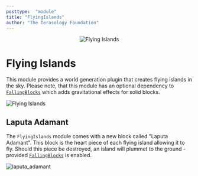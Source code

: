 ```yaml
---
posttype:  "module"  
title: "FlyingIslands"
author: "The Terasology Foundation"
---
```

<p align="center">
<img src="./docs/github-readme-banner.png" alt="Flying Islands"/>
</p>

# Flying Islands

This module provides a world generation plugin that creates flying islands in the sky.
Please note, that this module has an optional dependency to [`FallingBlocks`](https://github.com/Terasology/FallingBlocks) which adds gravitational effects for solid blocks.

![Flying Islands](https://user-images.githubusercontent.com/29981695/109419364-5ec29880-79cd-11eb-86a2-5900243382fd.png)


## Laputa Adamant

The `FlyingIslands` module comes with a new block called "Laputa Adamant".
This block is the heart piece of each flying island allowing it to fly.
Should this piece be destroyed, an island will plummet to the ground - provided [`FallingBlocks`](https://github.com/Terasology/FallingBlocks) is enabled.

![laputa_adamant](https://user-images.githubusercontent.com/1448874/111070458-209b9d80-84d2-11eb-9b62-528d94d947d8.gif)
